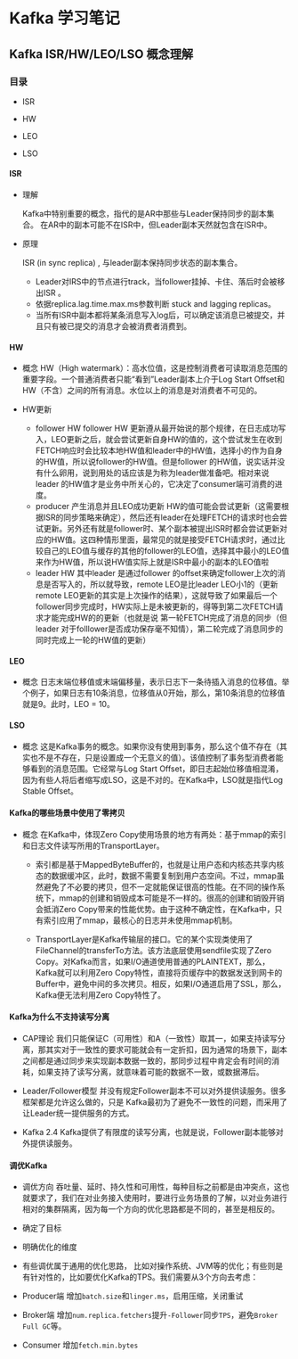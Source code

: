 # Kafka 学习笔记

## Kafka  ISR/HW/LEO/LSO  概念理解

### 目录

- ISR
  
- HW
  
- LEO
  
- LSO
  
#### ISR

- 理解

  Kafka中特别重要的概念，指代的是AR中那些与Leader保持同步的副本集合。 在AR中的副本可能不在ISR中，但Leader副本天然就包含在ISR中。

- 原理

  ISR (in sync replica) , 与leader副本保持同步状态的副本集合。
  - Leader对IRS中的节点进行track，当follower挂掉、卡住、落后时会被移出ISR 。
  - 依据replica.lag.time.max.ms参数判断 stuck and lagging replicas。
  - 当所有ISR中副本都将某条消息写入log后，可以确定该消息已被提交，并且只有被已提交的消息才会被消费者消费到。
  
#### HW

- 概念
  HW（High watermark）：高水位值，这是控制消费者可读取消息范围的重要字段。一个普通消费者只能“看到”Leader副本上介于Log Start Offset和HW（不含）之间的所有消息。水位以上的消息是对消费者不可见的。

- HW更新
  
  - follower HW
    follower HW 更新遵从最开始说的那个规律，在日志成功写入，LEO更新之后，就会尝试更新自身HW的值的，这个尝试发生在收到FETCH响应时会比较本地HW值和leader中的HW值，选择小的作为自身的HW值，所以说follower的HW值。但是follower 的HW值，说实话并没有什么卵用，说到用处的话应该是为称为leader做准备吧。相对来说leader 的HW值才是业务中所关心的，它决定了consumer端可消费的进度。
  - producer 产生消息并且LEO成功更新
    HW的值可能会尝试更新（这需要根据ISR的同步策略来确定），然后还有leader在处理FETCH的请求时也会尝试更新。另外还有就是follower时、某个副本被提出ISR时都会尝试更新对应的HW值。这四种情形里面，最常见的就是接受FETCH请求时，通过比较自己的LEO值与缓存的其他的follower的LEO值，选择其中最小的LEO值来作为HW值，所以说HW值实际上就是ISR中最小的副本的LEO值啦
  - leader HW
    其中leader 是通过follower 的offset来确定follower上次的消息是否写入的，所以就导致，remote LEO是比leader LEO小1的（更新remote LEO更新的其实是上次操作的结果），这就导致了如果最后一个follower同步完成时，HW实际上是未被更新的，得等到第二次FETCH请求才能完成HW的的更新（也就是说 第一轮FETCH完成了消息的同步（但leader 对于folllower是否成功保存毫不知情），第二轮完成了消息同步的同时完成上一轮的HW值的更新）

#### LEO

- 概念
  日志末端位移值或末端偏移量，表示日志下一条待插入消息的位移值。举个例子，如果日志有10条消息，位移值从0开始，那么，第10条消息的位移值就是9。此时，LEO = 10。

#### LSO

- 概念
  这是Kafka事务的概念。如果你没有使用到事务，那么这个值不存在（其实也不是不存在，只是设置成一个无意义的值）。该值控制了事务型消费者能够看到的消息范围。它经常与Log Start Offset，即日志起始位移值相混淆，因为有些人将后者缩写成LSO，这是不对的。在Kafka中，LSO就是指代Log Stable Offset。

#### Kafka的哪些场景中使用了零拷贝

- 概念
  在Kafka中，体现Zero Copy使用场景的地方有两处：基于mmap的索引和日志文件读写所用的TransportLayer。

  - 索引都是基于MappedByteBuffer的，也就是让用户态和内核态共享内核态的数据缓冲区，此时，数据不需要复制到用户态空间。不过，mmap虽然避免了不必要的拷贝，但不一定就能保证很高的性能。在不同的操作系统下，mmap的创建和销毁成本可能是不一样的。很高的创建和销毁开销会抵消Zero Copy带来的性能优势。由于这种不确定性，在Kafka中，只有索引应用了mmap，最核心的日志并未使用mmap机制。

  - TransportLayer是Kafka传输层的接口。它的某个实现类使用了FileChannel的transferTo方法。该方法底层使用sendfile实现了Zero Copy。对Kafka而言，如果I/O通道使用普通的PLAINTEXT，那么，Kafka就可以利用Zero Copy特性，直接将页缓存中的数据发送到网卡的Buffer中，避免中间的多次拷贝。相反，如果I/O通道启用了SSL，那么，Kafka便无法利用Zero Copy特性了。

#### Kafka为什么不支持读写分离

- CAP理论
  我们只能保证C（可用性）和A（一致性）取其一，如果支持读写分离，那其实对于一致性的要求可能就会有一定折扣，因为通常的场景下，副本之间都是通过同步来实现副本数据一致的，那同步过程中肯定会有时间的消耗，如果支持了读写分离，就意味着可能的数据不一致，或数据滞后。

- Leader/Follower模型
  并没有规定Follower副本不可以对外提供读服务。很多框架都是允许这么做的，只是 Kafka最初为了避免不一致性的问题，而采用了让Leader统一提供服务的方式。

- Kafka 2.4
  Kafka提供了有限度的读写分离，也就是说，Follower副本能够对外提供读服务。

#### 调优Kafka

- 调优方向
吞吐量、延时、持久性和可用性，每种目标之前都是由冲突点，这也就要求了，我们在对业务接入使用时，要进行业务场景的了解，以对业务进行相对的集群隔离，因为每一个方向的优化思路都是不同的，甚至是相反的。

- 确定了目标
  
- 明确优化的维度

- 有些调优属于通用的优化思路，
比如对操作系统、JVM等的优化；有些则是有针对性的，比如要优化Kafka的TPS。我们需要从3个方向去考虑：

- Producer端
  增加`batch.size`和`linger.ms`，启用压缩，关闭重试
- Broker端
  增加`num.replica.fetchers`提升`-Follower`同步`TPS`，避免`Broker Full GC`等。
- Consumer
  增加`fetch.min.bytes`
  